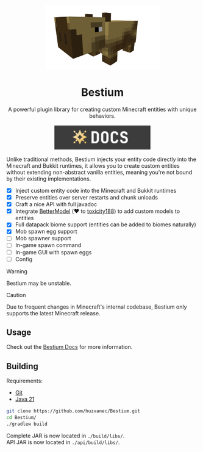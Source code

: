 <div align="center">
  <img src="branding/capybara.png" alt="Capybara" width="60%" />
  <h1>Bestium</h1>
  A powerful plugin library for creating custom Minecraft entities with unique behaviors.
  <br/>
  <br/>
  <a href="https://bestium.jeme.cz">
    <img src="branding/docs.png" alt="Docs" width="50%" />
  </a>
</div>

Unlike traditional methods, Bestium injects your entity code directly into the Minecraft and Bukkit runtimes, it allows
you to create custom entities without extending non-abstract vanilla entities, meaning you're not bound by their existing
implementations.

- [x] Inject custom entity code into the Minecraft and Bukkit runtimes
- [x] Preserve entities over server restarts and chunk unloads
- [x] Craft a nice API with full javadoc
- [x] Integrate [BetterModel](https://github.com/toxicity188/BetterModel) (❤️
  to [toxicity188](https://github.com/toxicity188)) to add custom models to entities
- [x] Full datapack biome support (entities can be added to biomes naturally)
- [x] Mob spawn egg support
- [ ] Mob spawner support
- [ ] In-game spawn command
- [ ] In-game GUI with spawn eggs
- [ ] Config

> [!WARNING]
> Bestium may be unstable.

> [!CAUTION]
> Due to frequent changes in Minecraft's internal codebase, Bestium only supports the latest Minecraft release.

## Usage

Check out the [Bestium Docs](https://bestium.jeme.cz) for more information.

## Building

Requirements:

- [Git](https://git-scm.com/downloads)
- [Java 21](https://www.oracle.com/java/technologies/downloads/#java21)

```bash
git clone https://github.com/huzvanec/Bestium.git
cd Bestium/
./gradlew build
```

Complete JAR is now located in `./build/libs/`.  
API JAR is now located in `./api/build/libs/`.
